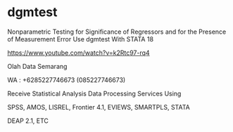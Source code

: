 # dgmtest
Nonparametric Testing for Significance of Regressors and for the Presence of Measurement Error Use dgmtest With STATA 18

https://www.youtube.com/watch?v=k2Rtc97-rq4

Olah Data Semarang

WA : +6285227746673 (085227746673)

Receive Statistical Analysis Data Processing Services Using

SPSS, AMOS, LISREL, Frontier 4.1, EVIEWS, SMARTPLS, STATA

DEAP 2.1, ETC
